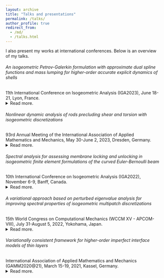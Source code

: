 ```yaml
---
layout: archive
title: "Talks and presentations"
permalink: /talks/
author_profile: true
redirect_from: 
  - /md/
  - /talks.html
---
```


<!-- If you have talk posts in /_talks/, used layout class defined in /_includes/archive-single.html

{% for post in site.talks reversed %}
  {% include archive-single.html %}
{% endfor %} -->
<div class="small">
I also present my works at international conferences. Below is an overview of my talks. 
</div> 



<!-- IGA 2023 -->
<h6>An isogeometric Petrov-Galerkin formulation with approximate dual spline functions and mass lumping for higher-order accurate explicit 
dynamics of shells</h6>
<div class="small">
   11th International Conference on Isogeometric Analysis (IGA2023), June 18-21, Lyon, France.
</div> 


<div class="small">
<details>
  <summary>Read more.</summary>
  <br/>
  In structural dynamics, particularly in crash and metal forming simulations, explicit methods have broad applications. Commercial codes of these computations, such as LS-DYNA, PAM-CRASH, and RADIOSS, rely on three key ingredients to achieve highly efﬁcient transient calculations: (1) low memory requirements; (2) an efﬁcient solve; and (3) relatively large critical time-step values. These ingredients are present in contemporary linear finite element codes based on mass lumping [1]. In this talk, we present a higher order accurate mass lumping technique within the context of isogeometric analysis. Our method uses compactly supported test functions that are ''approximate'' dual functionals of B-splines [2]. Because these dual functionals are linear combinations of the same B-splines, the spanning test space remains unaltered. Lumping the Galerkin mass matrix yields an identity matrix, eliminating the need for matrix inversion. We discuss two approaches that weakly and strongly enforce the essential boundary conditions without losing variational consistency and negatively affecting the accuracy. We demonstrate via numerical examples of thin-walled structures in explicit dynamics settings that using our approach retains high order accuracy. This is further supported by good spectrum properties and high efficiency of the explicit scheme.<br/>
  <br/>
  <b>References</b>:<br/>

  [1] Hughes, T. J. R., The Finite Element Method: Linear Static and Dynamic Finite Element Analysis. Dover Publications, 2003.<br/>

  [2] Chui, C. K., He, W., and Stöckler, J., Nonstationary tight wavelet frames, I: Bounded intervals. Applied and Computational Harmonic Analysis (2004) 17 (2): 141–197.
</details>
</div> 




<!-- GAMM 2023 -->
<h6>Nonlinear dynamic analysis of rods precluding shear and torsion with isogeometric discretizations</h6>
<div class="small">
   93rd Annual Meeting of the International Association of Applied Mathematics and Mechanics, May 30-June 2, 2023, Dresden, Germany.
</div> 

<div class="small">
<details>
  <summary>Read more.</summary>
  <br/>
  In this work, we investigate, in the context of isogeometric analysis (IGA) [1], the recently developed formulation of nonlinear rods exhibiting only axial and bending deformations introduced in [2]. We utilize the higher-order continuity of smooth spline functions which naturally fulfill the C1 continuity required by the nonlinear formulation of [2]. The number of discrete variable fields, compared to the standard spatial discretization scheme using cubic C1 Hermite polynomials in the same reference, thus can be reduced. The resulting discrete solution belongs to R3 that is larger than the manifold (R3 × S2) of the standard scheme, however, might not preserve the same manifold structure. Inspired by [2], we employ the implicit time integration scheme that is a hybrid combination of the midpoint and trapezoidal rules. It approximately preserves the energy and exactly preserves the linear angular momentum, and thus is efficient and robust for our investigation. We demonstrate, via two- and three-dimensional numerical examples of rods, that isogeometric discretizations of the same polynomial degree and smoothness are less robust than the standard spatial discretization scheme using Hermite polynomials. Their robustness can be improved by using, for instance, the strong approach of outlier removal, or by reducing the time step. We illustrate, via an example of a swinging rod under non- and conservative, and pulsating forces, that the improved discretization scheme thus can be employed for highly nonlinear cases. We also show that the configuration-dependent mass matrix of the studied formulation behaves irregularly and thus cannot be simplified to a conﬁguration-independent one.<br/>
  <br/>
  <b>References</b>:<br/>

  [1] T. J. R. Hughes, J. A. Cottrell, Y. Bazilevs, Isogeometric analysis: CAD, finite elements, NURBS, exact geometry and mesh refinement. Computer Methods in Applied Mechanics and Engineering 194 (39) (2005) 4135–4195.<br/>

  [2] C. G. Gebhardt, I. Romero, On a nonlinear rod exhibiting only axial and bending deformations: mathematical modeling and numerical implementation. Acta Mechanica 232 (10) (2021) 3825–3847.
</details>
</div> 



<!-- GACM 2022 + IGA 2022 -->
<h6>Spectral analysis for assessing membrane locking and unlocking in isogeometric finite element formulations of the curved Euler-Bernoulli beam</h6>
<div class="small">
   10th International Conference on Isogeometric Analysis (IGA2022), November 6-9, Banff, Canada.
   <!-- 9th GACM Colloquium on Computational Mechanics, September 21-23, 2022, Essen, Germany. -->
</div> 


<div class="small">
<details>
  <summary>Read more.</summary>
  <br/>
  In finite element discretizations of curved beam and shell models, membrane locking refers to the phenomenon of artificial bending stiffness due to the coupling of the bending response and membrane response caused by the local curvature [1,2], which negatively affects accuracy and convergence. The development of locking-preventing discretization technology has a history of more than 40 years, first within classical finite elements and then in isogeometric analysis. Given the multitude of formulations addressing membrane locking, the question arises how to best compare and assess their accuracy and effectivity. In this talk, we present spectral analysis as a tool to assess locking phenomena in finite element formulations and the effectiveness of locking-free formulations [3]. Via comparison the difference between eigenvalue and mode error curves computed on coarse meshes with "asymptotic" error curves computed on "overkill" meshes, locking can be identified and "measured". To demonstrate the intimate relation between membrane locking and spectral accuracy, we focus on the example of a circular ring discretized with isogeometric curved Euler-Bernoulli beam elements. We show that the transverse-displacement-dominating modes are locking-prone, while the circumferential-displacement-dominating modes are naturally locking-free. We use eigenvalue and mode errors to assess five isogeometric finite element formulations in terms of their locking-related efficiency: the displacement-based formulation with full and reduced integration and three locking-free formulations based on the B-bar, discrete strain gap, and Hellinger-Reissner methods. Our study shows that spectral analysis uncovers locking-related effects across the spectrum of eigenvalues and eigenmodes, rigorously characterizing membrane locking in the displacement-based formulation and unlocking in the locking-free formulations.<br/>
  <br/>
  <b>References</b>:<br/>

  [1] Stolarski, H. and Belytschko, T., Membrane locking and reduced integration for curved elements. Journal of Applied Mechanics, Transactions ASME (1982) 49 (1): 172–176.<br/>

  [2] Bischoff, M., Ramm, E. and Irslinger, J., Models and finite elements for thin-walled structures. Encyclopedia of Computational Mechanics Second Edition (2018) 1–86.<br/>

  [3] Nguyen, T.-H., Hiemstra, R. R. and Schillinger, D., Leveraging spectral analysis to elucidate membrane locking and unlocking in isogeometric finite element formulations of the curved Euler-Bernoulli beam. Computer Methods in Applied Mechanics and Engineering (2021) 388: 114240.
</details>
</div> 






<!-- WCCM 2022 -->
<h6>A variational approach based on perturbed eigenvalue analysis for improving spectral properties of isogeometric multipatch discretizations</h6>
<div class="small">
   15th World Congress on Computational Mechanics (WCCM XV - APCOM-VIII), July 31-August 5, 2022, Yokohama, Japan.
</div> 

<div class="small">
<details>
  <summary>Read more.</summary>
  <br/>
  A key advantage of isogeometric discretizations is their accurate and well-behaved eigenfrequencies and eigenmodes. For degree two and higher, however, the so-called optical branches formed by spurious outlier frequencies and modes may appear due to boundaries or reduced continuity at patch interfaces [1, 2]. The outlier frequencies are signiﬁcantly overestimated, which unnecessarily reduce the stable critical time-step size in explicit dynamics calculations. Moreover, the outlier modes behave in a spurious manner and may have a negative impact on the solution accuracy and robustness, particularly in hyperbolic problems [3]. In this talk, we present (a) a variational approach based on perturbed eigenvalue analysis to improve the spectral properties of isogeometric multipatch discretizations; and (b) a scheme for estimating optimal scaling parameters of the added perturbation term such that the outlier frequencies are effectively reduced and the accuracy in the remainder of the spectrum and modes is not negatively affected; and (c) how to cast this scheme into a pragmatic iterative procedure that can be readily implemented in any isogeometric analysis framework. We verify numerically via spectral analysis of second-and fourth-order problems that the proposed approach improves spectral properties of isogeometric multipatch discretizations in the one- and multidimensional setting. For exemplary membrane and plate structures, we confirm that our approach maintains spatial accuracy and enables a larger critical time-step size. We also demonstrate that it does not depend on the polynomial degree of spline basis functions.<br/>
  <br/>
  <b>References</b>:<br/>

  [1] Cottrell, J. A., Reali, A., Bazilevs, Y. and Hughes, T. J. R., Isogeometric analysis of structural
vibrations. Computer Methods in Applied Mechanics and Engineering (2006) 195 (41): 5257–5296.<br/>

  [2] Puzyrev V., Deng, Q. and Calo, V. Spectral approximation properties of isogeometric analysis with variable continuity. Computer Methods in Applied Mechanics and Engineering (2018) 334: 22–39.<br/>

  [3] Hughes, T. J. R., Evans, J. A. and Reali, A., Finite element and NURBS approximations of eigenvalue, boundary-value, and initial-value problems. Computer Methods in Applied Mechanics and Engineering (2014) 272: 290–320.
</details>
</div> 




<!-- GAMM 2021 -->
<h6>Variationally consistent framework for higher-order imperfect interface models of thin layers</h6>
<div class="small">
   International Association of Applied Mathematics and Mechanics (GAMM2020@21), March 15-19, 2021, Kassel, Germany.
</div> 

<div class="small">
<details>
  <summary>Read more.</summary>
  <br/>
  In composite structures, thin films and coatings are typically used to prevent damage or to increase structure durability. Direct numerical simulation of their mechanical response requires extreme fine mesh sizes and is thus computationally expensive. Therefore, a finite-thickness interphase model is often approximated by an interface model of zero thickness, based on the reformulation of its mechanical effects as jump conditions in the relevant fields [1]. In this talk, we present a) an extension of an existing first-order into a new higher-order accurate interface model which involves higher-order differential operators in the jump formulation; and b) a variationally consistent framework combining higher-order smooth spline basis functions and cut finite element methods for its numerical approximation [2]. We demonstrate robustness and accuracy of this framework via a two-dimensional Laplace problem with a thin circular
  interphase.<br/>
  <br/>
  <b>References</b>:<br/>

  [1] Y. Benveniste and T. Miloh (2001): Imperfect soft and stiff interfaces in two-dimensional elasticity. Mechanics of Materials, 33:309-323, 2001.<br/>

  [2] Z. Han, S.K.F. Stoter, C.T. Wu, C. Cheng, A. Mantzaflaris, S. Mogilevskaya, D. Schillinger (2019): Consistent discretization of higher-order interface models for thin layers and elastic material surfaces, enabled by isogeometric cut-cell methods. Computer Methods in Applied Mechanics and Engineering, 350:245-267, 2019.
</details>
</div> 

